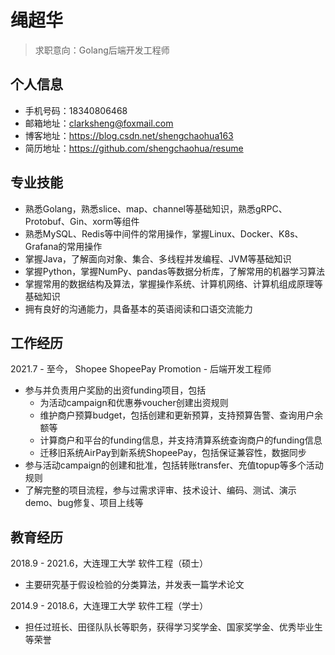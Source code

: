# 绳超华
> 求职意向：Golang后端开发工程师

## 个人信息
- 手机号码：18340806468
- 邮箱地址：clarksheng@foxmail.com
- 博客地址：https://blog.csdn.net/shengchaohua163
- 简历地址：https://github.com/shengchaohua/resume

## 专业技能
- 熟悉Golang，熟悉slice、map、channel等基础知识，熟悉gRPC、Protobuf、Gin、xorm等组件
- 熟悉MySQL、Redis等中间件的常用操作，掌握Linux、Docker、K8s、Grafana的常用操作
- 掌握Java，了解面向对象、集合、多线程并发编程、JVM等基础知识
- 掌握Python，掌握NumPy、pandas等数据分析库，了解常用的机器学习算法
- 掌握常用的数据结构及算法，掌握操作系统、计算机网络、计算机组成原理等基础知识
- 拥有良好的沟通能力，具备基本的英语阅读和口语交流能力

## 工作经历
2021.7 - 至今， Shopee ShopeePay Promotion - 后端开发工程师
- 参与并负责用户奖励的出资funding项目，包括
  - 为活动campaign和优惠券voucher创建出资规则
  - 维护商户预算budget，包括创建和更新预算，支持预算告警、查询用户余额等
  - 计算商户和平台的funding信息，并支持清算系统查询商户的funding信息
  - 迁移旧系统AirPay到新系统ShopeePay，包括保证兼容性，数据同步
- 参与活动campaign的创建和批准，包括转账transfer、充值topup等多个活动规则
- 了解完整的项目流程，参与过需求评审、技术设计、编码、测试、演示demo、bug修复、项目上线等

## 教育经历
2018.9 - 2021.6，大连理工大学 软件工程（硕士）
- 主要研究基于假设检验的分类算法，并发表一篇学术论文

2014.9 - 2018.6，大连理工大学 软件工程（学士）
- 担任过班长、田径队队长等职务，获得学习奖学金、国家奖学金、优秀毕业生等荣誉